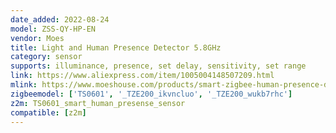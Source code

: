 ```yaml
---
date_added: 2022-08-24
model: ZSS-QY-HP-EN
vendor: Moes
title: Light and Human Presence Detector 5.8GHz
category: sensor
supports: illuminance, presence, set delay, sensitivity, set range
link: https://www.aliexpress.com/item/1005004148507209.html
mlink: https://www.moeshouse.com/products/smart-zigbee-human-presence-detector-pir-mmwave-radar-detection-sensor-ceiling-mount?variant=39946880057425
zigbeemodel: ['TS0601', '_TZE200_ikvncluo', '_TZE200_wukb7rhc']
z2m: TS0601_smart_human_presense_sensor
compatible: [z2m]
---
```

